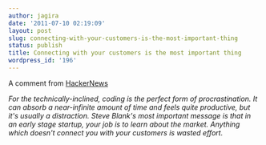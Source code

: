 ```yaml
---
author: jagira
date: '2011-07-10 02:19:09'
layout: post
slug: connecting-with-your-customers-is-the-most-important-thing
status: publish
title: Connecting with your customers is the most important thing
wordpress_id: '196'
---
```


A comment from
[HackerNews](http://news.ycombinator.com/item?id=2746179)

*For the technically-inclined, coding is the perfect form of procrastination. It can absorb a near-infinite amount of time and feels quite productive, but it's usually a distraction. Steve Blank's most important message is that in an early stage startup, your job is to learn about the market. Anything which doesn't connect you with your customers is wasted effort.*


